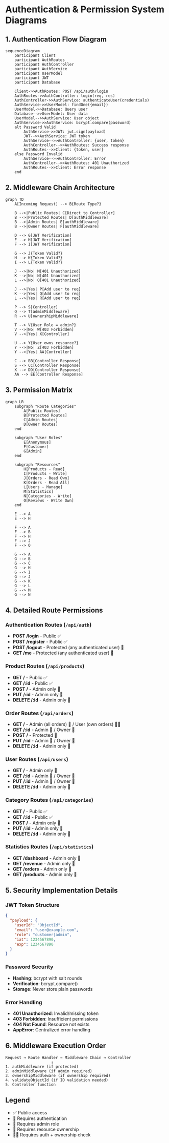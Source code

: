 # Authentication & Permission System Diagrams

## 1. Authentication Flow Diagram

```mermaid
sequenceDiagram
    participant Client
    participant AuthRoutes
    participant AuthController
    participant AuthService
    participant UserModel
    participant JWT
    participant Database

    Client->>AuthRoutes: POST /api/auth/login
    AuthRoutes->>AuthController: login(req, res)
    AuthController->>AuthService: authenticateUser(credentials)
    AuthService->>UserModel: findOne({email})
    UserModel->>Database: Query user
    Database-->>UserModel: User data
    UserModel-->>AuthService: User object
    AuthService->>AuthService: bcrypt.compare(password)
    alt Password Valid
        AuthService->>JWT: jwt.sign(payload)
        JWT-->>AuthService: JWT token
        AuthService-->>AuthController: {user, token}
        AuthController-->>AuthRoutes: Success response
        AuthRoutes-->>Client: {token, user}
    else Password Invalid
        AuthService-->>AuthController: Error
        AuthController-->>AuthRoutes: 401 Unauthorized
        AuthRoutes-->>Client: Error response
    end
```

## 2. Middleware Chain Architecture

```mermaid
graph TD
    A[Incoming Request] --> B{Route Type?}
    
    B -->|Public Routes| C[Direct to Controller]
    B -->|Protected Routes| D[authMiddleware]
    B -->|Admin Routes| E[authMiddleware]
    B -->|Owner Routes| F[authMiddleware]
    
    D --> G[JWT Verification]
    E --> H[JWT Verification]
    F --> I[JWT Verification]
    
    G --> J{Token Valid?}
    H --> K{Token Valid?}
    I --> L{Token Valid?}
    
    J -->|No| M[401 Unauthorized]
    K -->|No| N[401 Unauthorized]
    L -->|No| O[401 Unauthorized]
    
    J -->|Yes| P[Add user to req]
    K -->|Yes| Q[Add user to req]
    L -->|Yes| R[Add user to req]
    
    P --> S[Controller]
    Q --> T[adminMiddleware]
    R --> U[ownershipMiddleware]
    
    T --> V{User Role = admin?}
    V -->|No| W[403 Forbidden]
    V -->|Yes| X[Controller]
    
    U --> Y{User owns resource?}
    Y -->|No| Z[403 Forbidden]
    Y -->|Yes| AA[Controller]
    
    C --> BB[Controller Response]
    S --> CC[Controller Response]
    X --> DD[Controller Response]
    AA --> EE[Controller Response]
```

## 3. Permission Matrix

```mermaid
graph LR
    subgraph "Route Categories"
        A[Public Routes]
        B[Protected Routes]
        C[Admin Routes]
        D[Owner Routes]
    end
    
    subgraph "User Roles"
        E[Anonymous]
        F[Customer]
        G[Admin]
    end
    
    subgraph "Resources"
        H[Products - Read]
        I[Products - Write]
        J[Orders - Read Own]
        K[Orders - Read All]
        L[Users - Manage]
        M[Statistics]
        N[Categories - Write]
        O[Reviews - Write Own]
    end
    
    E --> A
    E --> H
    
    F --> A
    F --> B
    F --> H
    F --> J
    F --> O
    
    G --> A
    G --> B
    G --> C
    G --> H
    G --> I
    G --> J
    G --> K
    G --> L
    G --> M
    G --> N
```

## 4. Detailed Route Permissions

### Authentication Routes (`/api/auth`)
- **POST /login** - Public ✅
- **POST /register** - Public ✅
- **POST /logout** - Protected (any authenticated user) 🔐
- **GET /me** - Protected (any authenticated user) 🔐

### Product Routes (`/api/products`)
- **GET /** - Public ✅
- **GET /:id** - Public ✅
- **POST /** - Admin only 👑
- **PUT /:id** - Admin only 👑
- **DELETE /:id** - Admin only 👑

### Order Routes (`/api/orders`)
- **GET /** - Admin (all orders) 👑 / User (own orders) 🔐👤
- **GET /:id** - Admin 👑 / Owner 👤
- **POST /** - Protected 🔐
- **PUT /:id** - Admin 👑 / Owner 👤
- **DELETE /:id** - Admin only 👑

### User Routes (`/api/users`)
- **GET /** - Admin only 👑
- **GET /:id** - Admin 👑 / Owner 👤
- **PUT /:id** - Admin 👑 / Owner 👤
- **DELETE /:id** - Admin only 👑

### Category Routes (`/api/categories`)
- **GET /** - Public ✅
- **GET /:id** - Public ✅
- **POST /** - Admin only 👑
- **PUT /:id** - Admin only 👑
- **DELETE /:id** - Admin only 👑

### Statistics Routes (`/api/statistics`)
- **GET /dashboard** - Admin only 👑
- **GET /revenue** - Admin only 👑
- **GET /orders** - Admin only 👑
- **GET /products** - Admin only 👑

## 5. Security Implementation Details

### JWT Token Structure
```json
{
  "payload": {
    "userId": "ObjectId",
    "email": "user@example.com",
    "role": "customer|admin",
    "iat": 1234567890,
    "exp": 1234567890
  }
}
```

### Password Security
- **Hashing**: bcrypt with salt rounds
- **Verification**: bcrypt.compare()
- **Storage**: Never store plain passwords

### Error Handling
- **401 Unauthorized**: Invalid/missing token
- **403 Forbidden**: Insufficient permissions
- **404 Not Found**: Resource not exists
- **AppError**: Centralized error handling

## 6. Middleware Execution Order

```
Request → Route Handler → Middleware Chain → Controller
                    ↓
1. authMiddleware (if protected)
2. adminMiddleware (if admin required)
3. ownershipMiddleware (if ownership required)
4. validateObjectId (if ID validation needed)
5. Controller function
```

## Legend
- ✅ Public access
- 🔐 Requires authentication
- 👑 Requires admin role
- 👤 Requires resource ownership
- 🔐👤 Requires auth + ownership check

